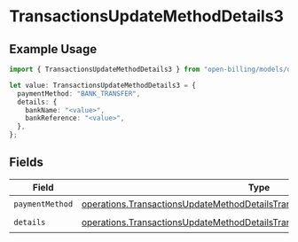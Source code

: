 # TransactionsUpdateMethodDetails3

## Example Usage

```typescript
import { TransactionsUpdateMethodDetails3 } from "open-billing/models/operations";

let value: TransactionsUpdateMethodDetails3 = {
  paymentMethod: "BANK_TRANSFER",
  details: {
    bankName: "<value>",
    bankReference: "<value>",
  },
};
```

## Fields

| Field                                                                                                                                                                      | Type                                                                                                                                                                       | Required                                                                                                                                                                   | Description                                                                                                                                                                |
| -------------------------------------------------------------------------------------------------------------------------------------------------------------------------- | -------------------------------------------------------------------------------------------------------------------------------------------------------------------------- | -------------------------------------------------------------------------------------------------------------------------------------------------------------------------- | -------------------------------------------------------------------------------------------------------------------------------------------------------------------------- |
| `paymentMethod`                                                                                                                                                            | [operations.TransactionsUpdateMethodDetailsTransactionsResponsePaymentMethod](../../models/operations/transactionsupdatemethoddetailstransactionsresponsepaymentmethod.md) | :heavy_check_mark:                                                                                                                                                         | N/A                                                                                                                                                                        |
| `details`                                                                                                                                                                  | [operations.TransactionsUpdateMethodDetailsTransactionsResponseDetails](../../models/operations/transactionsupdatemethoddetailstransactionsresponsedetails.md)             | :heavy_check_mark:                                                                                                                                                         | N/A                                                                                                                                                                        |